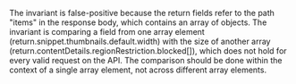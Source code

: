 The invariant is false-positive because the return fields refer to the path "items" in the response body, which contains an array of objects. The invariant is comparing a field from one array element (return.snippet.thumbnails.default.width) with the size of another array (return.contentDetails.regionRestriction.blocked[]), which does not hold for every valid request on the API. The comparison should be done within the context of a single array element, not across different array elements.
